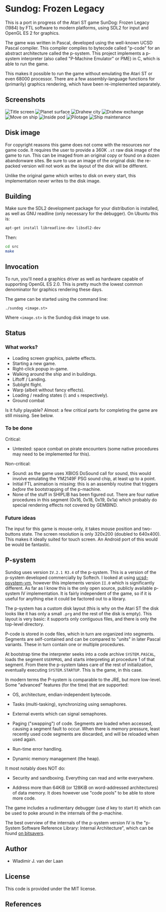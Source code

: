 Sundog: Frozen Legacy
========================

This is a port in progress of the Atari ST game SunDog: Frozen Legacy (1984) by
FTL software to modern platforms, using SDL2 for input and OpenGL ES 2 for
graphics.

The game was written in Pascal, developed using the well-known UCSD Pascal compiler.
This compiler compiles to bytecode called "p-code" for an abstract architecture
called the p-system. This project implements a p-system interpreter (also called
"P-Machine Emulator" or PME) in C, which is able to run the game.

This makes it possible to run the game without emulating the Atari ST or even
68000 processor. There are a few assembly-language functions for (primarily)
graphics rendering, which have been re-implemented separately.

Screenshots
-------------

![Title screen](screenshots/title_screen.png) ![Planet surface](screenshots/surface.png)
![Drahew city](screenshots/city.png) ![Drahew exchange](screenshots/drahew_ech.png)
![Move on ship](screenshots/moveonship.png) ![Inside pod](screenshots/pod.png)
![Pilotage](screenshots/ship_cockpit.png) ![Ship maintenance](screenshots/ship_parts.png)

Disk image
-------------

For copyright reasons this game does not come with the resources nor game code.
It requires the user to provide a 360K `.st` raw disk image of the game to run.
This can be imaged from an original copy or found on a dozen abandonware sites.
Be sure to use an image of the original disk: the re-packed version will not
work as the layout of the disk will be different.

Unlike the original game which writes to disk on every start, this
implementation never writes to the disk image.

Building
-----------

Make sure the SDL2 development package for your distribution is installed, as
well as GNU readline (only necessary for the debugger). On Ubuntu this is:

```bash
apt-get install libreadline-dev libsdl2-dev
```

Then:

```bash
cd src
make
```

Invocation
------------

To run, you'll need a graphics driver as well as hardware capable of supporting
OpenGL ES 2.0. This is pretty much the lowest common denominator for graphics
rendering these days.

The game can be started using the command line:

```
./sundog <image.st>
```

Where `<image.st>` is the Sundog disk image to use.

Status
---------

### What works?

- Loading screen graphics, palette effects.
- Starting a new game.
- Right-click popup in-game.
- Walking around the ship and in buildings.
- Liftoff / Landing.
- Sublight flight.
- Warp (albeit without fancy effects).
- Loading / reading states (`l` and `s` respectively).
- Ground combat

Is it fully playable? Almost: a few critical parts for completing the game are
still missing. See below.

### To be done

Critical:

- Untested: space combat on pirate encounters (some native procedures may need to
  be implemented for this).

Non-critical:

- Sound: as the game uses XBIOS DoSound call for sound, this would involve
  emulating the YM2149F PSG sound chip, at least up to a point.
- Initial FTL animation is missing: this is an assembly routine that triggers *before*
  the bootstrapping of the p-machine.
- None of the stuff in SHIPLIB has been figured out. There are four native procedures
  in this segment (0x16, 0x18, 0x19, 0x1a) which probably do special rendering effects
  not covered by GEMBIND.

### Future ideas

The input for this game is mouse-only, it takes mouse position and two-buttons
state. The screen resolution is only 320x200 (doubled to 640x400). This makes
it ideally suited for touch screen. An Android port of this would be would be
fantastic.

P-system
-----------

Sundog uses version `IV.2.1 R3.4` of the p-system. This is a version of the
p-system developed commercially by Softech. I looked at using [ucsd-psystem-vm](http://ucsd-psystem-vm.sourceforge.net/),
however this implements version `II.0` which is significantly different. As
far as I know this is the only open source, publicly available p-system
IV implementation. It is fairly independent of the game, so if it is useful
for anything else it could be factored out to a library.

The p-system has a custom disk layout (this is why on the Atari ST the disk
looks like it has only a small `.prg` and the rest of the disk is empty). This
layout is very basic: it supports only contiguous files, and there is only
the top-level directory.

P-code is stored in code files, which in turn are organized into segments.
Segments are self-contained and can be compared to "units" in later Pascal
variants. These in turn contain one or multiple procedures.

At bootstrap time the interpreter seeks into a code archive `SYSTEM.PASCAL`, loads
the segment `USERPROG`, and starts interpreting at procedure 1 of that segment.
From there the p-system takes care of the rest of initialization, eventually
executing `SYSTEM.STARTUP`. This is the game, in this case.

In modern terms the P-system is comparable to the JRE, but more low-level.
Some "advanced" features (for the time) that are supported:

- OS, architecture, endian-independent bytecode.

- Tasks (multi-tasking), synchronizing using semaphores.

- External events which can signal semaphores.

- Paging ("swapping") of code. Segments are loaded when accessed, causing a
  segment fault to occur. When there is memory pressure, least recently used
  code segments are discarded, and will be reloaded when used again.

- Run-time error handling.

- Dynamic memory management (the heap).

It most notably does NOT do:

- Security and sandboxing. Everything can read and write everywhere.

- Address more than 64KiB (or 128KiB on word-addressed architectures) of data
  memory. It does however use "code pools" to be able to store more code.

The game includes a rudimentary debugger (use *d* key to start it) which can be
used to poke around in the internals of the p-machine.

The best overview of the internals of the p-system version IV is the
"p-System Software Reference Library: Internal Architecture", which can be
found [on bitsavers](http://bitsavers.informatik.uni-stuttgart.de/pdf/sage/sageandstride/Internal_Architecture-1.140.41.A.pdf).

Author
---------

- Wladimir J. van der Laan

License
---------

This code is provided under the MIT license.

References
--------------
